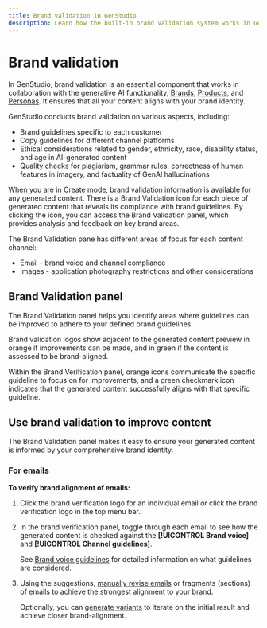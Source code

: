 ```yaml
---
title: Brand validation in GenStudio
description: Learn how the built-in brand validation system works in GenStudio.
---
```


# Brand validation

In GenStudio, brand validation is an essential component that works in collaboration with the generative AI functionality, [Brands](/help/user-guide/references/brands.md), [Products](/help/user-guide/references/products.md), and [Personas](/help/user-guide/references/personas.md). It ensures that all your content aligns with your brand identity.

GenStudio conducts brand validation on various aspects, including:

* Brand guidelines specific to each customer
* Copy guidelines for different channel platforms
* Ethical considerations related to gender, ethnicity, race, disability status, and age in AI-generated content
* Quality checks for plagiarism, grammar rules, correctness of human features in imagery, and factuality of GenAI hallucinations

When you are in [Create](/help/user-guide/create/overview.md) mode, brand validation information is available for any generated content. There is a Brand Validation icon for each piece of generated content that reveals its compliance with brand guidelines. By clicking the icon, you can access the Brand Validation panel, which provides analysis and feedback on key brand areas.

The Brand Validation pane has different areas of focus for each content channel:

* Email - brand voice and channel compliance
* Images - application photography restrictions and other considerations

## Brand Validation panel

The Brand Validation panel helps you identify areas where guidelines can be improved to adhere to your defined brand guidelines.

Brand validation logos show adjacent to the generated content preview in orange if improvements can be made, and in green if the content is assessed to be brand-aligned.

Within the Brand Verification panel, orange icons communicate the specific guideline to focus on for improvements, and a green checkmark icon indicates that the generated content successfully aligns with that specific guideline.

## Use brand validation to improve content

The Brand Validation panel makes it easy to ensure your generated content is informed by your comprehensive brand identity.

### For emails

**To verify brand alignment of emails:**

1. Click the brand verification logo for an individual email _or_ click the brand verification logo in the top menu bar.
1. In the brand verification panel, toggle through each email to see how the generated content is checked against the **[!UICONTROL Brand voice]** and **[!UICONTROL Channel guidelines]**.

   See [Brand voice guidelines](/help/user-guide/references/brands.md#brand-voice-guidelines) for detailed information on what guidelines are considered.

1. Using the suggestions, [manually revise emails](#modify-email-content) or fragments (sections) of emails to achieve the strongest alignment to your brand.

   Optionally, you can [generate variants](/help/user-guide/create/generate-variants.md) to iterate on the initial result and achieve closer brand-alignment.
